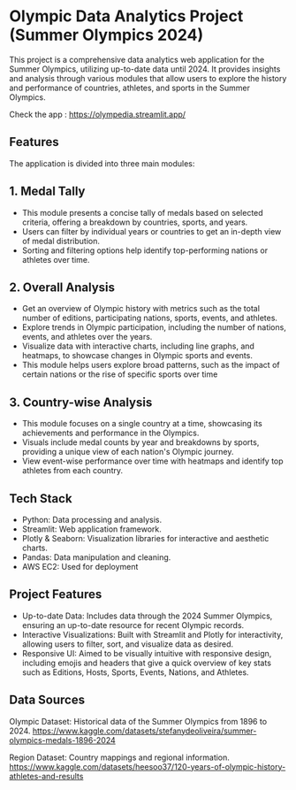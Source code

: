 # Olympic Data Analytics Project (Summer Olympics 2024)
This project is a comprehensive data analytics web application for the Summer Olympics, utilizing up-to-date data until 2024. It provides insights and analysis through various modules that allow users to explore the history and performance of countries, athletes, and sports in the Summer Olympics.

Check the app : https://olympedia.streamlit.app/

## Features
The application is divided into three main modules:

## 1. Medal Tally
- This module presents a concise tally of medals based on selected criteria, offering a breakdown by countries, sports, and years.
- Users can filter by individual years or countries to get an in-depth view of medal distribution.
- Sorting and filtering options help identify top-performing nations or athletes over time.

## 2. Overall Analysis
- Get an overview of Olympic history with metrics such as the total number of editions, participating nations, sports, events, and athletes.
- Explore trends in Olympic participation, including the number of nations, events, and athletes over the years.
- Visualize data with interactive charts, including line graphs, and heatmaps, to showcase changes in Olympic sports and events.
- This module helps users explore broad patterns, such as the impact of certain nations or the rise of specific sports over time

## 3. Country-wise Analysis
- This module focuses on a single country at a time, showcasing its achievements and performance in the Olympics.
- Visuals include medal counts by year and breakdowns by sports, providing a unique view of each nation's Olympic journey.
- View event-wise performance over time with heatmaps and identify top athletes from each country.

## Tech Stack
- Python: Data processing and analysis.
- Streamlit: Web application framework.
- Plotly & Seaborn: Visualization libraries for interactive and aesthetic charts.
- Pandas: Data manipulation and cleaning.
- AWS EC2: Used for deployment

## Project Features
- Up-to-date Data: Includes data through the 2024 Summer Olympics, ensuring an up-to-date resource for recent Olympic records.
- Interactive Visualizations: Built with Streamlit and Plotly for interactivity, allowing users to filter, sort, and visualize data as desired.
- Responsive UI: Aimed to be visually intuitive with responsive design, including emojis and headers that give a quick overview of key stats such as Editions, Hosts, Sports, Events, Nations, and Athletes.

## Data Sources
Olympic Dataset: Historical data of the Summer Olympics from 1896 to 2024.
https://www.kaggle.com/datasets/stefanydeoliveira/summer-olympics-medals-1896-2024

Region Dataset: Country mappings and regional information.
https://www.kaggle.com/datasets/heesoo37/120-years-of-olympic-history-athletes-and-results